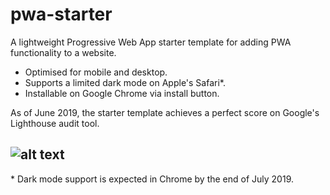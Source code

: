 # pwa-starter
A lightweight Progressive Web App starter template for adding PWA functionality to a website. 
* Optimised for mobile and desktop.
* Supports a limited dark mode on Apple's Safari*.
* Installable on Google Chrome via install button.

As of June 2019, the starter template achieves a perfect score on Google's Lighthouse audit tool.

![alt text](https://i.ibb.co/m9BHfgJ/Screenshot-2019-06-05-at-2-53-09-p-m.png "Lighthouse perfect score image")
---
\* Dark mode support is expected in Chrome by the end of July 2019.
